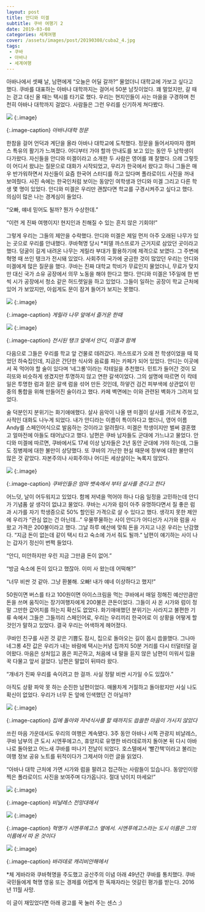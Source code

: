 ```yaml
---
layout: post
title: 안디와 미겔
subtitle: 쿠바 여행기 2   
date: 2019-03-08
categories: 세계여행    
cover: /assets/images/post/20190308/cuba2_4.jpg
tags: 
 - 쿠바
 - 아바나
 - 세계여행
---
```


아바나에서 셋째 날, 남편에게 “오늘은 어딜 갈까?” 물었더니 대학교에 가보고 싶다고 했다. 쿠바를 대표하는 아바나 대학까지는 걸어서 50분 남짓이었다. 꽤 멀었지만, 갈 때는 걷고 대신 올 때는 택시를 타기로 했다. 우리는 현지인들이 사는 마을을 구경하며 천천히 아바나 대학까지 걸었다. 사람들은 그런 우리를 신기하게 쳐다봤다.

 ![](/assets/images/post/20190308/cuba2_1.jpg)
{:.image}

{:.image-caption}
*아바나대학 정문*

한참을 걸어 언덕과 계단을 올라 아바나 대학교에 도착했다. 정문을 들어서자마자 캠퍼스 특유의 활기가 느껴졌다. 어디부터 가야 할까 안내도를 보고 있는 동안 두 남학생이 다가왔다. 자신들을 안디와 미겔이라고 소개한 두 사람은 영어를 꽤 잘했다. 으레 그렇듯이 어디서 왔냐는 질문으로 대화가 시작되었고, 우리가 한국에서 왔다고 하니 그들은 매우 반가워하면서 자신들이 요즘 한국어 스터디를 하고 있다며 폴라로이드 사진을 꺼내 보여줬다. 사진 속에는 한국인처럼 보이는 동양인 여학생과 안디와 미겔 그리고 다른 학생 몇 명이 있었다. 안디와 미겔은 우리만 괜찮다면 학교를 구경시켜주고 싶다고 했다. 의심이 많은 나는 경계심이 들었다.

“오빠, 얘네 믿어도 될까? 뭔가 수상한데.”

“이런 게 진짜 여행이지! 현지인과 친해질 수 있는 흔치 않은 기회야!”

그렇게 우리는 그들의 제안을 수락했다. 안디와 미겔은 제일 먼저 아주 오래된 나무가 있는 곳으로 우리를 안내했다. 쿠바혁명 당시 *피델 까스뜨로가 근거지로 삼았던 곳이라고 했다. 덩굴이 길게 내려온 나무는 게릴라 부대가 활용하기에 제격으로 보였다. 그 주변에 혁명 때 쓰인 탱크가 전시돼 있었다. 사회주의 국가에 궁금한 것이 많았던 우리는 안디와 미겔에게 많은 질문을 했다. 쿠바는 진짜 대학교 학비가 무료인지 물었더니, 무료가 맞지만 대신 국가 소유 공장에서 의무 노동을 해야 한다고 했다. 안디와 미겔은 1주일에 한 번씩 시가 공장에서 청소 같은 허드렛일을 하고 있었다. 그들이 일하는 공장이 학교 근처에 있어 가 보았지만, 아쉽게도 문이 잠겨 들어가 보지는 못했다.

 ![](/assets/images/post/20190308/cuba2_2.jpg)
{:.image}

{:.image-caption}
*게릴라 나무 앞에서 즐거운 한때*

 ![](/assets/images/post/20190308/cuba2_3.jpg)
{:.image}

{:.image-caption}
*전시된 탱크 앞에서 안디, 미겔과 함께*

다음으로 그들은 우리를 학교 앞 건물로 데려갔다. 까스뜨로가 오래 전 학생이었을 때 묵었던 하숙집인데, 지금은 간단한 식사와 음료를 파는 카페가 되어 있었다. 안디는 이곳에서 꼭 먹어야 할 술이 있다며 ‘네그롱’이라는 칵테일을 추천했다. 민트가 들어간 것이 모히또와 비슷하게 생겼지만 투명하지 않고 연한 갈색이었다. 그의 설명에 따르면 이 칵테일은 투명한 럼과 짙은 갈색 럼을 섞어 만든 것인데, 하얗건 검건 피부색에 상관없이 민중의 통합을 위해 만들어진 술이라고 했다. 카페 벽면에는 이와 관련된 벽화가 그려져 있었다.

술 덕분인지 분위기는 화기애애했다. 살사 음악이 나올 땐 미겔이 살사를 가르쳐 주었고, 사적인 대화도 나누게 되었다. 내가 안디라는 이름이 특이하다고 했더니, 영어 이름 Andy를 스페인어식으로 발음하는 것이라고 알려줬다. 미겔은 학생이지만 벌써 결혼했고 얼마전에 아들도 태어났다고 했다. 남편은 쿠바 남자들도 군대에 가느냐고 물었다. 안디와 미겔에 따르면, 쿠바에서도 17세 이상 남자들은 2년 동안 군대에 가야 하는데, 그들도 징병제에 대한 불만이 상당했다. 또 쿠바의 가난한 현실 때문에 정부에 대한 불만이 많은 것 같았다. 자본주의나 사회주의나 어디든 세상살이는 녹록지 않았다.  

 ![](/assets/images/post/20190308/cuba2_4.jpg)
{:.image}

{:.image-caption}
*쿠바인들은 엄마 뱃속에서 부터 살사를 춘다고 한다*

어느덧, 날이 어두워지고 있었다. 함께 저녁을 먹어야 하나 다음 일정을 고민하는데 안디가 기념품 살 생각이 없냐고 물었다. 쿠바는 시가와 럼이 아주 유명하다면서 질 좋은 럼과 시가를 자기 학생증으로 50% 할인된 가격으로 살 수 있다고 했다. 생각지 못한 제안에 우리가 “관심 없는 건 아닌데…” 우물쭈물하는 사이 안디가 어디선가 시가와 럼을 사 왔고 가격은 200불이라고 했다. 그날 하루 예산에 맞춰 돈을 가지고 나온 우리는 난감했다. “지금 돈이 없는데 같이 택시 타고 숙소에 가서 줘도 될까.” 남편이 얘기하는 사이 나는 갑자기 정신이 번쩍 들었다. 

“안디, 미안하지만 우린 지금 그만큼 돈이 없어.”

“방금 숙소에 돈이 있다고 했잖아. 이미 사 왔는데 어떡해?”

“너무 비싼 것 같아. 그냥 환불해. 오빠! 내가 얘네 이상하다고 했지!”

50원이면 버스를 타고 100원이면 아이스크림을 먹는 쿠바에서 매일 정해진 예산만큼만 돈을 쓰며 움직이는 장기여행자에게 200불은 큰돈이었다. 그들이 사 온 시가와 럼이 정말 그만한 값어치를 하는지 확신도 없었다. 화기애애했던 분위기는 사라지고 불편한 기류 속에서 그들은 그들끼리 스페인어로, 우리는 우리끼리 한국어로 이 상황을 어떻게 할 것인가 말하고 있었다. 결국 우리는 어색하게 헤어졌다. 

쿠바인 친구를 사귄 것 같은 기쁨도 잠시, 집으로 돌아오는 길이 몹시 씁쓸했다. 그나마 네그롱 4잔 값은 우리가 내는 바람에 택시는커녕 집까지 50분 거리를 다시 터덜터덜 걸어왔다. 마음은 상처입고 몸은 피곤하고, 처음에 내 말을 듣지 않은 남편이 미워서 입을 꾹 다물고 앞서 걸었다. 남편은 말없이 뒤따라 왔다. 

“걔네가 진짜 우리를 속이려고 한 걸까. 사실 정말 비싼 시가일 수도 있잖아.” 

아직도 상황 파악 못 하는 순진한 남편이었다. 매몰차게 거절하고 돌아왔지만 사실 나도 확신이 없었다. 우리가 너무 돈 앞에 인색했던 건 아닐까?

 ![](/assets/images/post/20190308/cuba2_5.jpg)
{:.image}

{:.image-caption}
*집에 돌아와 저녁식사를 할 때까지도 씁쓸한 마음이 가시지 않았다*

쓰린 마음 가운데서도 우리의 여행은 계속됐다. 3주 동안 아바나 서쪽 관광지 비냘레스, 쿠바 남부의 큰 도시 시엔푸에고스, 휴양지로 유명한 바라데로까지 돌아본 뒤 다시 아바나로 돌아왔고 어느새 쿠바를 떠나기 전날이 되었다. 호스텔에서 ‘빨간책’이라고 불리는 여행 정보 공유 노트를 뒤적이다가 그제서야 이런 글을 읽었다.

“아바나 대학 근처에 가면 시가와 럼을 팔려고 접근하는 사람들이 있습니다. 동양인이랑 찍은 폴라로이드 사진을 보여주며 다가옵니다. 절대 낚이지 마세요!”

 ![](/assets/images/post/20190308/cuba2_6.jpg)
{:.image}

{:.image-caption}
*비냘레스 전망대에서*

 ![](/assets/images/post/20190308/cuba2_7.jpg)
{:.image}

{:.image-caption}
*혁명가 시엔푸에고스 옆에서. 시엔푸에고스라는 도시 이름은 그의 이름에서 따 온 것이다*  

 ![](/assets/images/post/20190308/cuba2_8.jpg)
{:.image}

{:.image-caption}
*바라데로 캐리비안해에서*

*체 게바라와 쿠바혁명을 주도했고 공산주의 이념 아래 49년간 쿠바를 통치했다. 쿠바 국민들에게 혁명 영웅 또는 경제를 어렵게 한 독재자라는 엇갈린 평가를 받는다. 2016년 11월 사망.

이 글이 재밌었다면 아래 광고를 꾹 눌러 주는 센스 ;)